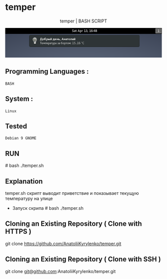 # temper
<p align="center">temper | BASH SCRIPT</p>
<p align="center">
  <img src ="https://github.com/AnatoliiKyrylenko/temper/blob/master/temper1.png"/>
</p>


## Programming Languages :

    BASH

## System :

    Linux

## Tested  

    Debian 9 GNOME

## RUN

\# bash ./temper.sh

## Explanation

temper.sh скрипт выводит приветствие и показывает текущую температуру на улице
* Запуск скрипа # bash ./temper.sh



## Cloning an Existing Repository ( Clone with HTTPS )

git clone https://github.com/AnatoliiKyrylenko/temper.git

## Cloning an Existing Repository ( Clone with SSH )

git clone git@github.com:AnatoliiKyrylenko/temper.git
